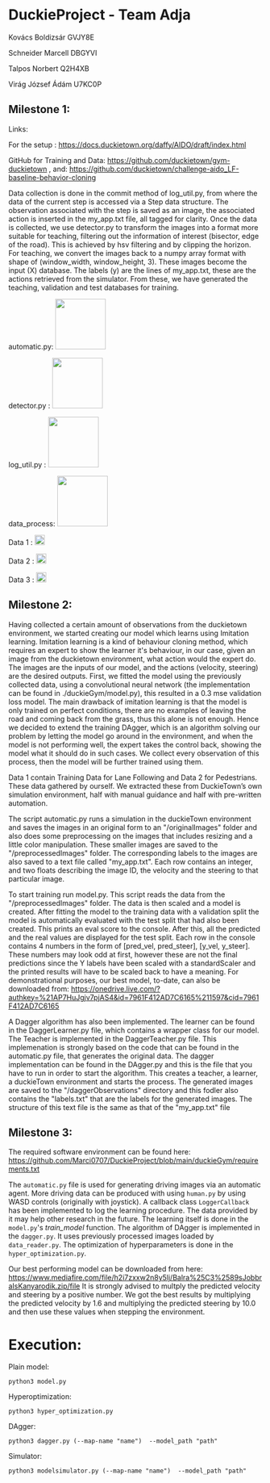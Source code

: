 # DuckieProject - Team Adja
Kovács Boldizsár GVJY8E

Schneider Marcell DBGYVI

Talpos Norbert Q2H4XB

Virág József Ádám U7KC0P

## Milestone 1:

Links:

For the setup : https://docs.duckietown.org/daffy/AIDO/draft/index.html

GitHub for Training and Data: https://github.com/duckietown/gym-duckietown
                       , and: https://github.com/duckietown/challenge-aido_LF-baseline-behavior-cloning

Data collection is done in the commit method of log_util.py, from where the data of the current step is accessed via a Step data structure. The observation associated with the step is saved as an image, the associated action is inserted in the my_app.txt file, all tagged for clarity.
Once the data is collected, we use detector.py to transform the images into a format more suitable for teaching, filtering out the information of interest (bisector, edge of the road). This is achieved by hsv filtering and by clipping the horizon.
For teaching, we convert the images back to a numpy array format with shape of (window_width, window_height, 3). These images become the input (X) database. The labels (y) are the lines of my_app.txt, these are the actions retrieved from the simulator. From these, we have generated the teaching, validation and test databases for training.



  automatic.py: [<img src="https://colab.research.google.com/assets/colab-badge.svg" width="100"/>](https://colab.research.google.com/drive/17ZmFWd9ipcPhu3UMql5EZ32AyhlOysG2)

  detector.py : [<img src="https://colab.research.google.com/assets/colab-badge.svg" width="100"/>](https://colab.research.google.com/drive/1xQSpIAknsp-DMxFXMpcI60WFaWCoqjEi)
  
  log_util.py : [<img src="https://colab.research.google.com/assets/colab-badge.svg" width="100"/>](https://colab.research.google.com/drive/1kUI_Ohr98yPwcjAsObPhGv1oSjUGq4mM)

  data_process: [<img src="https://colab.research.google.com/assets/colab-badge.svg" width="100"/>](https://colab.research.google.com/drive/1O8lRYQlKN9IQgttoQGnu35wppqE9DZBH)
  
  Data 1 : [<img src="https://upload.wikimedia.org/wikipedia/commons/thumb/1/12/Google_Drive_icon_%282020%29.svg/1147px-Google_Drive_icon_%282020%29.svg.png" width="20"/>](https://drive.google.com/drive/folders/124WPRwzaz-ePeScy4qqRwlmeeOi_Ii7w?usp=sharing)
  
  Data 2 : [<img src="https://upload.wikimedia.org/wikipedia/commons/thumb/1/12/Google_Drive_icon_%282020%29.svg/1147px-Google_Drive_icon_%282020%29.svg.png" width="20"/>](https://drive.google.com/file/d/1-Hm0SgFPcqoTUjNcBEBRo7vR-5io4Rxk/view?usp=sharing)
  
  Data 3 : [<img src="https://upload.wikimedia.org/wikipedia/commons/thumb/1/12/Google_Drive_icon_%282020%29.svg/1147px-Google_Drive_icon_%282020%29.svg.png" width="20"/>](https://drive.google.com/file/d/1agHd80lq5hrRZEONezmFWVvw3y8VbPF1/view?usp=sharing)

## Milestone 2:

Having collected a certain amount of observations from the duckietown environment, we started creating our model which learns using Imitation learning. Imitation learning is a kind of behaviour cloning method, which requires an expert to show the learner it's behaviour, in our case, given an image from the duckietown environment, what action would the expert do. The images are the inputs of our model, and the actions (velocity, steering) are the desired outputs. First, we fitted the model using the previously collected data, using a convolutional neural network (the implementation can be found in ./duckieGym/model.py), this resulted in a 0.3 mse validation loss model. The main drawback of imitation learning is that the model is only trained on perfect conditions, there are no examples of leaving the road and coming back from the grass, thus this alone is not enough. Hence we decided to extend the training DAgger, which is an algorithm solving our problem by letting the model go around in the environment, and when the model is not performing well, the expert takes the control back, showing the model what it should do in such cases. We collect every observation of this process, then the model will be further trained using them.

Data 1 contain Training Data for Lane Following and Data 2 for Pedestrians.
These data gathered by ourself. We extracted these from DuckieTown’s own simulation environment, half with manual guidance and half with pre-written automation.

The script automatic.py runs a simulation in the duckieTown environment and saves the images in an original form to an "/originalImages" folder and also does some preprocessing on the images that includes resizing and a little color manipulation. These smaller images are saved to the "/preprocessedImages" folder. The corresponding labels to the images are also saved to a text file called "my_app.txt". Each row contains an integer, and two floats describing the image ID, the velocity and the steering to that particular image.

To start training run model.py. This script reads the data from the "/preprocessedImages" folder. The data is then scaled and a model is created. After fitting the model to the training data with a validation split the model is automatically evaluated with the test split that had also been created. This prints an eval score to the console. After this, all the predicted and the real values are displayed for the test split. Each row in the console contains 4 numbers in the form of
\[pred_vel, pred_steer\], \[y_vel, y_steer\].
These numbers may look odd at first, however these are not the final predictions since the Y labels have been scaled with a standardScaler and the printed results will have to be scaled back to have a meaning.
For demonstrational purposes, our best model, to-date, can also be downloaded from:
https://onedrive.live.com/?authkey=%21AP7HuJgjv7pjAS4&id=7961F412AD7C6165%211597&cid=7961F412AD7C6165

A Dagger algorithm has also been implemented. The learner can be found in the DaggerLearner.py file, which contains a wrapper class for our model. The Teacher is implemented in the DaggerTeacher.py file. This implemenation is strongly based on the code that can be found in the automatic.py file, that generates the original data. The dagger implementation can be found in the DAgger.py and this is the file that you have to run in order to start the algorithm. This creates a teacher, a learner, a duckieTown environment and starts the process. The generated images are saved to the "/daggerObservations" directory and this fodler also contains the "labels.txt" that are the labels for the generated images. The structure of this text file is the same as that of the "my_app.txt" file

## Milestone 3:
The required software environment can be found here: https://github.com/Marci0707/DuckieProject/blob/main/duckieGym/requirements.txt

The `automatic.py` file is used for generating driving images via an automatic agent.
More driving data can be produced with using `human.py` by using WASD controls (originally with joystick).
A callback class `LoggerCallback` has been implemented to log the learning procedure. The data provided by it may help other research in the future.
The learning itself is done in the `model.py`'s *train_model* function.
The algorithm of DAgger is implemented in the `dagger.py`. It uses previously processed images loaded by `data_reader.py`.
The optimization of hyperparameters is done in the `hyper_optimization.py`.


Our best performing model can be downloaded from here:
https://www.mediafire.com/file/h2i7zxxw2n8y5lj/Balra%25C3%2589sJobbraIsKanyarodik.zip/file
It is strongly advised to multply the predicted velocity and steering by a positive number. We got the best results by multiplying the predicted velocity by 1.6 and multiplying the predicted steering by 10.0 and then use these values when stepping the environment.


# Execution:

Plain model:
```toc
python3 model.py
```
Hyperoptimization:
```toc
python3 hyper_optimization.py
```
DAgger:
```toc
python3 dagger.py (--map-name "name")  --model_path "path"
```
Simulator:
```toc
python3 modelsimulator.py (--map-name "name")  --model_path "path"
```
